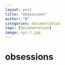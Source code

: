 ```yaml
---
layout: post
title: "obsessions"
author: "B"
categories: documentation
tags: [documentation]
image: nyc-1.jpg
---
```


# obsessions

